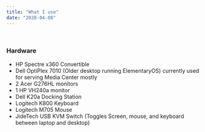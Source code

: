 ```yaml
---
title: "What I use"
date: "2020-04-08" 
---
```


<br>

### Hardware
- HP Spectre x360 Convertible
- Dell OptiPlex 7010 (Older desktop running ElementaryOS) currently used for serving Media Center mostly
- 2 Acer G276HL monitors
- 1 HP VH240a monitor
- Dell K20a Docking Station
- Logitech K800 Keyboard
- Logitech M705 Mouse
- JideTech USB KVM Switch (Toggles Screen, mouse, and keyboard between laptop and desktop)